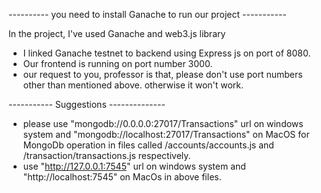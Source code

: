 ----------    you need to install Ganache to run our project   -----------

In the project, I've used Ganache and web3.js library

- I linked Ganache testnet to backend using Express js on port of 8080.
- Our frontend is running on port number 3000.
- our request to you, professor is that, please don't use port numbers other than mentioned above. otherwise it won't work.


----------- Suggestions --------------

- please use "mongodb://0.0.0.0:27017/Transactions" url on windows system and "mongodb://localhost:27017/Transactions" on MacOS for MongoDb operation in files called /accounts/accounts.js and /transaction/transactions.js respectively.
- use "http://127.0.0.1:7545" url on windows system and "http://localhost:7545" on MacOs in above files.
